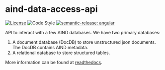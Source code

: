 # aind-data-access-api

[![License](https://img.shields.io/badge/license-MIT-brightgreen)](LICENSE)
![Code Style](https://img.shields.io/badge/code%20style-black-black)
[![semantic-release: angular](https://img.shields.io/badge/semantic--release-angular-e10079?logo=semantic-release)](https://github.com/semantic-release/semantic-release)

API to interact with a few AIND databases. We have two primary databases:

1. A document database (DocDB) to store
   unstructured json documents. The DocDB contains AIND metadata.
2. A relational database to store structured tables.

More information can be found at [readthedocs](https://aind-data-access-api.readthedocs.io).